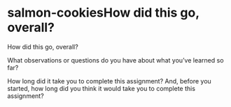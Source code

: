 # salmon-cookiesHow did this go, overall?
How did this go, overall?



What observations or questions do you have about what you’ve learned so far?

How long did it take you to complete this assignment? And, before you started, how long did you think it would take you to complete this assignment?